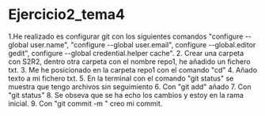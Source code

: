 # Ejercicio2_tema4
1.He realizado es configurar git con los siguientes comandos "configure --global user.name",
"configure --global user.email", configure --global.editor gedit", configure --global credential.helper cache".
2. Crear una carpeta con S2R2, dentro otra carpeta con el nombre repo1, he añadido un fichero txt.
3. Me he posicionado en la carpeta repo1 con el comando "cd"
4. Añado texto a mi fichero txt.
5. En la terminal con el comando "git status" se muestra que tengo archivos sin seguimiento
6. Con "git add" añado
7. Con "git status"
8. Se obseva que se ha echo los cambios y estoy en la rama inicial.
9. Con "git commit -m " creo mi commit.

